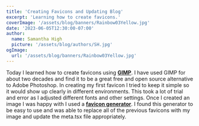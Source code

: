 ```yaml
---
title: 'Creating Favicons and Updating Blog'
excerpt: 'Learning how to create favicons.'
coverImage: '/assets/blog/banners/Rainbow03Yellow.jpg'
date: '2023-06-05T12:30:00-07:00'
author:
  name: Samantha High
  picture: '/assets/blog/authors/SH.jpg'
ogImage:
  url: '/assets/blog/banners/Rainbow03Yellow.jpg'
---
```


Today I learned how to create favicons using [**GIMP**](https://www.gimp.org/). I have used GIMP for about two decades and find it to be a great free and open source alternative to Adobe Photoshop. In creating my first favicon I tried to keep it simple so it would show up clearly in different environments. This took a lot of trial and error as I adjusted different fonts and other settings. Once I created an image I was happy with I used a [**favicon generator**](https://realfavicongenerator.net/). I found this generator to be easy to use and was able to replace all of the previous favicons with my image and update the meta.tsx file appropriately. 